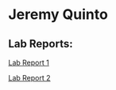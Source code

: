 # Jeremy Quinto

## Lab Reports:
[Lab Report 1](https://jpquinto.github.io/cse15l-lab-reports/lab-report-1-week-2.html)

[Lab Report 2](https://jpquinto.github.io/cse15l-lab-reports/lab-report-2-week-4.html)